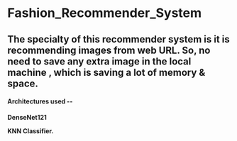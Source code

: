 # Fashion_Recommender_System

## The specialty of this recommender system is it is recommending images from web URL. So, no need to save any extra image in the local machine , which is saving a lot of memory & space.

#### Architectures used --

 **DenseNet121**  
 
 **KNN Classifier.**
 
 


